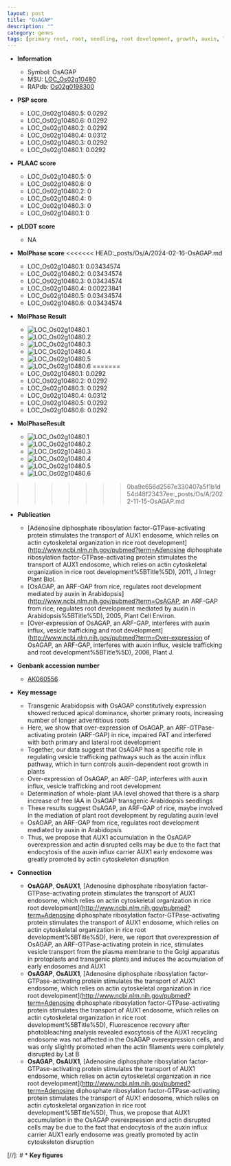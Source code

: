 ```yaml
---
layout: post
title: "OsAGAP"
description: ""
category: genes
tags: [primary root, root, seedling, root development, growth, auxin, lateral root, iaa, adventitious root]
---
```


* **Information**  
    + Symbol: OsAGAP  
    + MSU: [LOC_Os02g10480](http://rice.plantbiology.msu.edu/cgi-bin/ORF_infopage.cgi?orf=LOC_Os02g10480)  
    + RAPdb: [Os02g0198300](http://rapdb.dna.affrc.go.jp/viewer/gbrowse_details/irgsp1?name=Os02g0198300)  

* **PSP score**  
    + LOC_Os02g10480.5: 0.0292 
    + LOC_Os02g10480.6: 0.0292 
    + LOC_Os02g10480.2: 0.0292 
    + LOC_Os02g10480.4: 0.0312 
    + LOC_Os02g10480.3: 0.0292 
    + LOC_Os02g10480.1: 0.0292 

* **PLAAC score**  
    + LOC_Os02g10480.5: 0 
    + LOC_Os02g10480.6: 0 
    + LOC_Os02g10480.2: 0 
    + LOC_Os02g10480.4: 0 
    + LOC_Os02g10480.3: 0 
    + LOC_Os02g10480.1: 0 

* **pLDDT score**
    + NA


* **MolPhase score**
<<<<<<< HEAD:_posts/Os/A/2024-02-16-OsAGAP.md
    + LOC_Os02g10480.1: 0.03434574
    + LOC_Os02g10480.2: 0.03434574
    + LOC_Os02g10480.3: 0.03434574
    + LOC_Os02g10480.4: 0.00223841
    + LOC_Os02g10480.5: 0.03434574
    + LOC_Os02g10480.6: 0.03434574

* **MolPhase Result**
    + ![LOC_Os02g10480.1](https://304243504.github.io/Pictures/LOC_Os02g/LOC_Os02g10480.1.png)
    + ![LOC_Os02g10480.2](https://304243504.github.io/Pictures/LOC_Os02g/LOC_Os02g10480.2.png)
    + ![LOC_Os02g10480.3](https://304243504.github.io/Pictures/LOC_Os02g/LOC_Os02g10480.3.png)
    + ![LOC_Os02g10480.4](https://304243504.github.io/Pictures/LOC_Os02g/LOC_Os02g10480.4.png)
    + ![LOC_Os02g10480.5](https://304243504.github.io/Pictures/LOC_Os02g/LOC_Os02g10480.5.png)
    + ![LOC_Os02g10480.6](https://304243504.github.io/Pictures/LOC_Os02g/LOC_Os02g10480.6.png)
=======
    + LOC_Os02g10480.1: 0.0292
    + LOC_Os02g10480.2: 0.0292
    + LOC_Os02g10480.3: 0.0292
    + LOC_Os02g10480.4: 0.0312
    + LOC_Os02g10480.5: 0.0292
    + LOC_Os02g10480.6: 0.0292

* **MolPhaseResult**
    + ![LOC_Os02g10480.1](https://ricepsp.github.io/pictures/LOC_Os02g/LOC_Os02g10480.1.png)
    + ![LOC_Os02g10480.2](https://ricepsp.github.io/pictures/LOC_Os02g/LOC_Os02g10480.2.png)
    + ![LOC_Os02g10480.3](https://ricepsp.github.io/pictures/LOC_Os02g/LOC_Os02g10480.3.png)
    + ![LOC_Os02g10480.4](https://ricepsp.github.io/pictures/LOC_Os02g/LOC_Os02g10480.4.png)
    + ![LOC_Os02g10480.5](https://ricepsp.github.io/pictures/LOC_Os02g/LOC_Os02g10480.5.png)
    + ![LOC_Os02g10480.6](https://ricepsp.github.io/pictures/LOC_Os02g/LOC_Os02g10480.6.png)
>>>>>>> 0ba9e656d2567e330407a5f1b1d54d48f23437ee:_posts/Os/A/2022-11-15-OsAGAP.md

* **Publication**  
    + [Adenosine diphosphate ribosylation factor-GTPase-activating protein stimulates the transport of AUX1 endosome, which relies on actin cytoskeletal organization in rice root development](http://www.ncbi.nlm.nih.gov/pubmed?term=Adenosine diphosphate ribosylation factor-GTPase-activating protein stimulates the transport of AUX1 endosome, which relies on actin cytoskeletal organization in rice root development%5BTitle%5D), 2011, J Integr Plant Biol.
    + [OsAGAP, an ARF-GAP from rice, regulates root development mediated by auxin in Arabidopsis](http://www.ncbi.nlm.nih.gov/pubmed?term=OsAGAP, an ARF-GAP from rice, regulates root development mediated by auxin in Arabidopsis%5BTitle%5D), 2005, Plant Cell Environ.
    + [Over-expression of OsAGAP, an ARF-GAP, interferes with auxin influx, vesicle trafficking and root development](http://www.ncbi.nlm.nih.gov/pubmed?term=Over-expression of OsAGAP, an ARF-GAP, interferes with auxin influx, vesicle trafficking and root development%5BTitle%5D), 2006, Plant J.

* **Genbank accession number**  
    + [AK060556](http://www.ncbi.nlm.nih.gov/nuccore/AK060556)

* **Key message**  
    + Transgenic Arabidopsis with OsAGAP constitutively expression showed reduced apical dominance, shorter primary roots, increasing number of longer adventitious roots
    + Here, we show that over-expression of OsAGAP, an ARF-GTPase-activating protein (ARF-GAP) in rice, impaired PAT and interfered with both primary and lateral root development
    + Together, our data suggest that OsAGAP has a specific role in regulating vesicle trafficking pathways such as the auxin influx pathway, which in turn controls auxin-dependent root growth in plants
    + Over-expression of OsAGAP, an ARF-GAP, interferes with auxin influx, vesicle trafficking and root development
    + Determination of whole-plant IAA level showed that there is a sharp increase of free IAA in OsAGAP transgenic Arabidopsis seedlings
    + These results suggest OsAGAP, an ARF-GAP of rice, maybe involved in the mediation of plant root development by regulating auxin level
    + OsAGAP, an ARF-GAP from rice, regulates root development mediated by auxin in Arabidopsis
    + Thus, we propose that AUX1 accumulation in the OsAGAP overexpression and actin disrupted cells may be due to the fact that endocytosis of the auxin influx carrier AUX1 early endosome was greatly promoted by actin cytoskeleton disruption

* **Connection**  
    + __OsAGAP__, __OsAUX1__, [Adenosine diphosphate ribosylation factor-GTPase-activating protein stimulates the transport of AUX1 endosome, which relies on actin cytoskeletal organization in rice root development](http://www.ncbi.nlm.nih.gov/pubmed?term=Adenosine diphosphate ribosylation factor-GTPase-activating protein stimulates the transport of AUX1 endosome, which relies on actin cytoskeletal organization in rice root development%5BTitle%5D), Here, we report that overexpression of OsAGAP, an ARF-GTPase-activating protein in rice, stimulates vesicle transport from the plasma membrane to the Golgi apparatus in protoplasts and transgenic plants and induces the accumulation of early endosomes and AUX1
    + __OsAGAP__, __OsAUX1__, [Adenosine diphosphate ribosylation factor-GTPase-activating protein stimulates the transport of AUX1 endosome, which relies on actin cytoskeletal organization in rice root development](http://www.ncbi.nlm.nih.gov/pubmed?term=Adenosine diphosphate ribosylation factor-GTPase-activating protein stimulates the transport of AUX1 endosome, which relies on actin cytoskeletal organization in rice root development%5BTitle%5D), Fluorescence recovery after photobleaching analysis revealed exocytosis of the AUX1 recycling endosome was not affected in the OsAGAP overexpression cells, and was only slightly promoted when the actin filaments were completely disrupted by Lat B
    + __OsAGAP__, __OsAUX1__, [Adenosine diphosphate ribosylation factor-GTPase-activating protein stimulates the transport of AUX1 endosome, which relies on actin cytoskeletal organization in rice root development](http://www.ncbi.nlm.nih.gov/pubmed?term=Adenosine diphosphate ribosylation factor-GTPase-activating protein stimulates the transport of AUX1 endosome, which relies on actin cytoskeletal organization in rice root development%5BTitle%5D), Thus, we propose that AUX1 accumulation in the OsAGAP overexpression and actin disrupted cells may be due to the fact that endocytosis of the auxin influx carrier AUX1 early endosome was greatly promoted by actin cytoskeleton disruption

[//]: # * **Key figures**  


